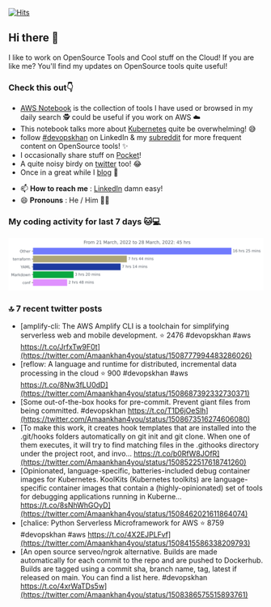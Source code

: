 [![Hits](https://hits.seeyoufarm.com/api/count/incr/badge.svg?url=https%3A%2F%2Fgithub.com%2Fakhan4u%2Fhit-counter&count_bg=%2379C83D&title_bg=%23555555&icon=&icon_color=%23E7E7E7&title=visits&edge_flat=false)](https://hits.seeyoufarm.com)

## Hi there 👋

I like to work on OpenSource Tools and Cool stuff on the Cloud! If you are like me? You'll find my updates on OpenSource tools quite useful!

### Check this out👇

* [AWS Notebook](https://histre.com/public/notebooks/dnllyanu/aws/) is the collection of tools I have used or browsed in my daily search 🕵️ could be useful if you work on AWS ☁️
* This notebook talks more about [Kubernetes](https://histre.com/public/notebooks/6uxdvo3y/kubernetes/) quite be overwhelming! 😅
* follow [#devopskhan](https://www.linkedin.com/feed/hashtag/devopskhan/) on LinkedIn & my [subreddit](https://www.reddit.com/r/devopskhan/) for more frequent content on OpenSource tools! ✨
* I occasionally share stuff on [Pocket](https://getpocket.com/@ej6g8d1dp2829A16a9Tf5d4T6bAMp3d8791rejDe86yem3bm4e14ex4fT4dluk29)!
* A quite noisy birdy on [twitter](https://twitter.com/Amaankhan4you) too! 😂
* Once in a great while I [blog](https://linuxparrot.com/) 😬


- 📫 **How to reach me** : [LinkedIn](https://www.linkedin.com/in/amaan-khan-linux-ninja) damn easy!
- 😄 **Pronouns** : He / Him 🤷‍♂️

### My coding activity for last 7 days 🐱💻

<img src="https://github.com/akhan4u/akhan4u/blob/main/images/stat.svg" alt="Amaan's Wakatime Activity!"/>

### 🔝 7 recent twitter posts
<!-- DEVDOJO:START -->
- [amplify-cli: The AWS Amplify CLI is a toolchain for simplifying serverless web and mobile development.
⭐️ 2476
#devopskhan #aws
https://t.co/JrfxTw9F0t](https://twitter.com/Amaankhan4you/status/1508777994483286026)
- [reflow: A language and runtime for distributed, incremental data processing in the cloud
⭐️ 900
#devopskhan #aws
https://t.co/8Nw3fLU0dD](https://twitter.com/Amaankhan4you/status/1508687392332730371)
- [Some out-of-the-box hooks for pre-commit. Prevent giant files from being committed. #devopskhan https://t.co/T1D6jOeSlh](https://twitter.com/Amaankhan4you/status/1508673516274606080)
- [To make this work, it creates hook templates that are installed into the .git/hooks folders automatically on git init and git clone. When one of them executes, it will try to find matching files in the .githooks directory under the project root, and invo… https://t.co/b0RfW8JOfR](https://twitter.com/Amaankhan4you/status/1508522517618741260)
- [Opinionated, language-specific, batteries-included debug container images for Kubernetes. KoolKits &lpar;Kubernetes toolkits&rpar; are language-specific container images that contain a &lpar;highly-opinionated&rpar; set of tools for debugging applications running in Kuberne… https://t.co/8sNhWhGOyD](https://twitter.com/Amaankhan4you/status/1508462021611864074)
- [chalice: Python Serverless Microframework for AWS
⭐️ 8759
#devopskhan #aws
https://t.co/4X2EJPLFvf](https://twitter.com/Amaankhan4you/status/1508415586338209793)
- [An open source serveo/ngrok alternative. Builds are made automatically for each commit to the repo and are pushed to Dockerhub. Builds are tagged using a commit sha, branch name, tag, latest if released on main. You can find a list here. #devopskhan https://t.co/4xrWaTDs5w](https://twitter.com/Amaankhan4you/status/1508386575515893761)
<!-- DEVDOJO:END -->

<!-- ![Amaan's GitHub stats](https://github-readme-stats.vercel.app/api?username=akhan4u&count_private=true&show_icons=true&hide=contribs) -->

